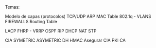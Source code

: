 Temas:

Modelo de capas (protocolos)
TCP/UDP
ARP
MAC Table
802.1q - VLANS
FIREWALLS
Routing Table


LACP
FHRP - VRRP
OSPF
RIP
DHCP
NAT
STP

CIA
SYMETRIC
ASYMETRIC
    DH
HMAC
Asegurar CIA
PKI
    CA

